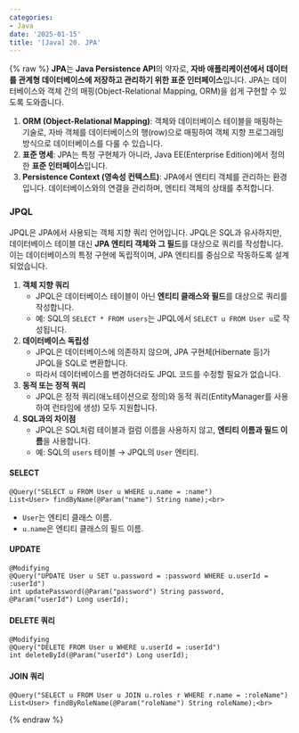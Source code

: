 ```yaml
---
categories:
- Java
date: '2025-01-15'
title: '[Java] 20. JPA'
---
```


{% raw %}
**JPA**는 **Java Persistence API**의 약자로, **자바 애플리케이션에서 데이터를 관계형 데이터베이스에 저장하고 관리하기 위한 표준 인터페이스**입니다. JPA는 데이터베이스와 객체 간의 매핑(Object-Relational Mapping, ORM)을 쉽게 구현할 수 있도록 도와줍니다.

1. **ORM (Object-Relational Mapping)**: 객체와 데이터베이스 테이블을 매핑하는 기술로, 자바 객체를 데이터베이스의 행(row)으로 매핑하여 객체 지향 프로그래밍 방식으로 데이터베이스를 다룰 수 있습니다.
2. **표준 명세**: JPA는 특정 구현체가 아니라, Java EE(Enterprise Edition)에서 정의한 **표준 인터페이스**입니다.
3.  **Persistence Context (영속성 컨텍스트)**: JPA에서 엔티티 객체를 관리하는 환경입니다. 데이터베이스와의 연결을 관리하며, 엔티티 객체의 상태를 추적합니다.

### JPQL
JPQL은 JPA에서 사용되는 객체 지향 쿼리 언어입니다. JPQL은 SQL과 유사하지만, 데이터베이스 테이블 대신 **JPA 엔티티 객체와 그 필드**를 대상으로 쿼리를 작성합니다. 이는 데이터베이스의 특정 구현에 독립적이며, JPA 엔티티를 중심으로 작동하도록 설계되었습니다.

1. **객체 지향 쿼리**
    - JPQL은 데이터베이스 테이블이 아닌 **엔티티 클래스와 필드**를 대상으로 쿼리를 작성합니다.
    - 예: SQL의 `SELECT * FROM users`는 JPQL에서 `SELECT u FROM User u`로 작성됩니다.
2. **데이터베이스 독립성**
    - JPQL은 데이터베이스에 의존하지 않으며, JPA 구현체(Hibernate 등)가 JPQL을 SQL로 변환합니다.
    - 따라서 데이터베이스를 변경하더라도 JPQL 코드를 수정할 필요가 없습니다.
3. **동적 또는 정적 쿼리**
    - JPQL은 정적 쿼리(애노테이션으로 정의)와 동적 쿼리(EntityManager를 사용하여 런타임에 생성) 모두 지원합니다.
4. **SQL과의 차이점**
    - JPQL은 SQL처럼 테이블과 컬럼 이름을 사용하지 않고, **엔티티 이름과 필드 이름**을 사용합니다.
    - 예: SQL의 `users` 테이블 → JPQL의 `User` 엔티티.

#### SELECT
```
@Query("SELECT u FROM User u WHERE u.name = :name")
List<User> findByName(@Param("name") String name);<br>
```

-   `User`는 엔티티 클래스 이름.
-   `u.name`은 엔티티 클래스의 필드 이름.

#### UPDATE
```
@Modifying
@Query("UPDATE User u SET u.password = :password WHERE u.userId = :userId")
int updatePassword(@Param("password") String password, @Param("userId") Long userId);
```

#### DELETE 쿼리
```
@Modifying
@Query("DELETE FROM User u WHERE u.userId = :userId")
int deleteById(@Param("userId") Long userId);
```

#### JOIN 쿼리
```
@Query("SELECT u FROM User u JOIN u.roles r WHERE r.name = :roleName")
List<User> findByRoleName(@Param("roleName") String roleName);<br>
```
{% endraw %}